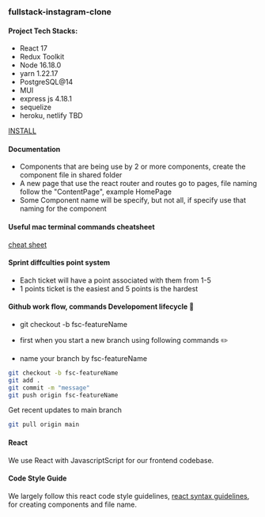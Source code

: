 ### fullstack-instagram-clone

#### Project Tech Stacks:

- React 17
- Redux Toolkit
- Node 16.18.0
- yarn 1.22.17
- PostgreSQL@14
- MUI
- express js 4.18.1
- sequelize
- heroku, netlify TBD

[INSTALL]()

#### Documentation

- Components that are being use by 2 or more components, create the component file in shared folder
- A new page that use the react router and routes go to pages, file naming follow the "ContentPage", example HomePage
- Some Component name will be specify, but not all, if specify use that naming for the component

#### Useful mac terminal commands cheatsheet

[cheat sheet](https://github.com/0nn0/terminal-mac-cheatsheet)

#### Sprint diffculties point system

- Each ticket will have a point associated with them from 1-5
- 1 points ticket is the easiest and 5 points is the hardest

#### Github work flow, commands Developoment lifecycle :round_pushpin:

- git checkout -b fsc-featureName

- first when you start a new branch using following commands :pencil2:
- name your branch by fsc-featureName

```sh
git checkout -b fsc-featureName
git add .
git commit -m "message"
git push origin fsc-featureName

```

Get recent updates to main branch

```sh
git pull origin main
```

#### React

We use React with JavascriptScript for our frontend codebase.

#### Code Style Guide

We largely follow this react code style guidelines, [react syntax guidelines](https://github.com/pillarstudio/standards/blob/master/reactjs-guidelines.md), for creating components and file name.
